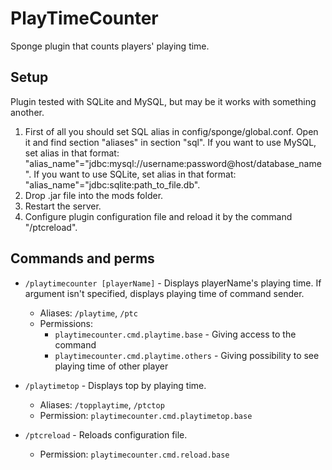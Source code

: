 # PlayTimeCounter
Sponge plugin that counts players' playing time.

## Setup
Plugin tested with SQLite and MySQL, but may be it works with something another.
1. First of all you should set SQL alias in config/sponge/global.conf. Open it and find section "aliases" in section "sql".
If you want to use MySQL, set alias in that format: "alias_name"="jdbc:mysql://username:password@host/database_name".
If you want to use SQLite, set alias in that format: "alias_name"="jdbc:sqlite:path_to_file.db".
2. Drop .jar file into the mods folder.
3. Restart the server.
4. Configure plugin configuration file and reload it by the command "/ptcreload".

## Commands and perms
* `/playtimecounter [playerName]` - Displays playerName's playing time. If argument isn't specified, displays playing time of command sender.
   * Aliases: `/playtime`, `/ptc`
   * Permissions:
     * `playtimecounter.cmd.playtime.base` - Giving access to the command
     * `playtimecounter.cmd.playtime.others` - Giving possibility to see playing time of other player
     
* `/playtimetop` - Displays top by playing time.
  * Aliases: `/topplaytime`, `/ptctop`
  * Permission: `playtimecounter.cmd.playtimetop.base`

* `/ptcreload` - Reloads configuration file.
  * Permission: `playtimecounter.cmd.reload.base`
